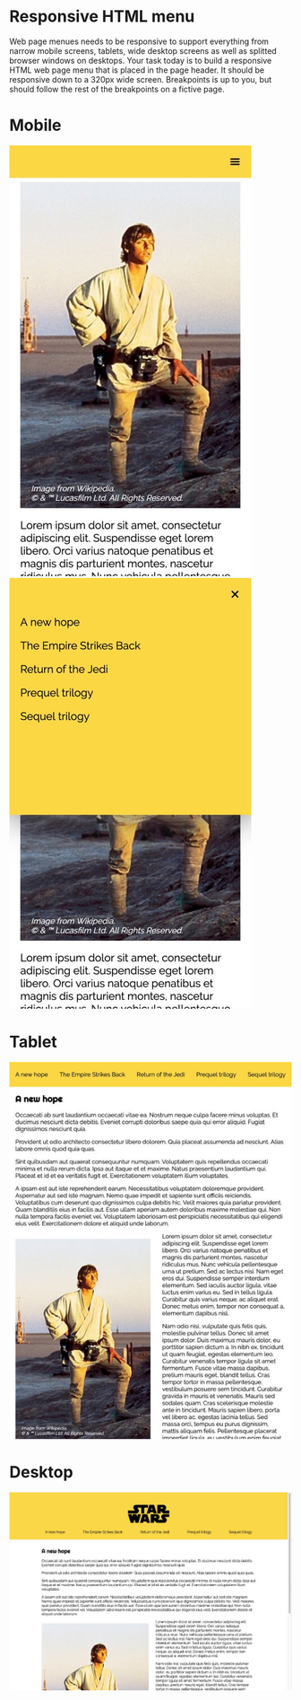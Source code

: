 # Responsive HTML menu
Web page menues needs to be responsive to support everything from narrow mobile screens, tablets, wide desktop screens as well as splitted browser windows on desktops. Your task today is to build a responsive HTML web page menu that is placed in the page header. It should be responsive down to a 320px wide screen. Breakpoints is up to you, but should follow the rest of the breakpoints on a fictive page.

# Mobile
![Mobile mode with closed menu](./mobile_closed.jpg)
![Mobile mode with open menu](./mobile_open.jpg)

# Tablet
![Tablet mode](./tablet.jpg)

# Desktop
![Desktop mode](./desktop.jpg)
